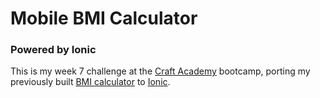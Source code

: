 # Mobile BMI Calculator

### Powered by Ionic

This is my week 7 challenge at the [Craft Academy](//craftacademy.se) bootcamp, porting my previously built [BMI calculator](https://github.com/MikaelFeher/bmi_calculator) to [Ionic](//ionicframework.com/).
